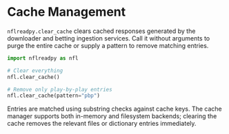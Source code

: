 # Cache Management

`nflreadpy.clear_cache` clears cached responses generated by the downloader and
betting ingestion services. Call it without arguments to purge the entire cache
or supply a pattern to remove matching entries.

```python
import nflreadpy as nfl

# Clear everything
nfl.clear_cache()

# Remove only play-by-play entries
nfl.clear_cache(pattern="pbp")
```

Entries are matched using substring checks against cache keys. The cache manager
supports both in-memory and filesystem backends; clearing the cache removes the
relevant files or dictionary entries immediately.
